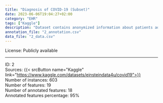 ```yaml
---
title: "Diagnosis of COVID-19 (Subset)"
date: 2023-06-06T19:04:27+02:00
category: "EHR"
tags: ["Kaggle"]
description: "Dataset contains anonymized information about patients admitted at the Hospital Israelita Albert Einstein in São Paulo, Brazil. The goal of admission was to perform the SARS-CoV-2 RT-PCR. Next to that also, additional laboratory tests were performed during a visit to the hospital. The dataset was published in 2020."
annotation_file: "2_annotation.csv"
data_file: "2_data.csv"
---
```


License: Publicly available 

 --- 
ID: 2 \
Sources: {{< srcButton name="Kaggle" link="https://www.kaggle.com/datasets/einsteindata4u/covid19">}}  \
Number of instances: 603 \
Number of features: 19 \
Number of annotated features: 18 \
Annotated features percentage: 95% 
